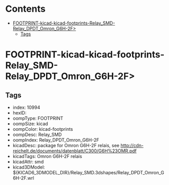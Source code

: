 



Contents
========

* [FOOTPRINT-kicad-kicad-footprints-Relay_SMD-Relay_DPDT_Omron_G6H-2F>](#footprint-kicad-kicad-footprints-relay_smd-relay_dpdt_omron_g6h-2f)
	* [Tags](#tags)

# FOOTPRINT-kicad-kicad-footprints-Relay_SMD-Relay_DPDT_Omron_G6H-2F>

## Tags

- index: 10994
- hexID: 
- oompType: FOOTPRINT
- oompSize: kicad
- oompColor: kicad-footprints
- oompDesc: Relay_SMD
- oompIndex: Relay_DPDT_Omron_G6H-2F
- kicadDesc: package for Omron G6H-2F relais, see http://cdn-reichelt.de/documents/datenblatt/C300/G6H%23OMR.pdf
- kicadTags: Omron G6H-2F relais
- kicadAttr: smd
- kicad3DModel: ${KICAD6_3DMODEL_DIR}/Relay_SMD.3dshapes/Relay_DPDT_Omron_G6H-2F.wrl

